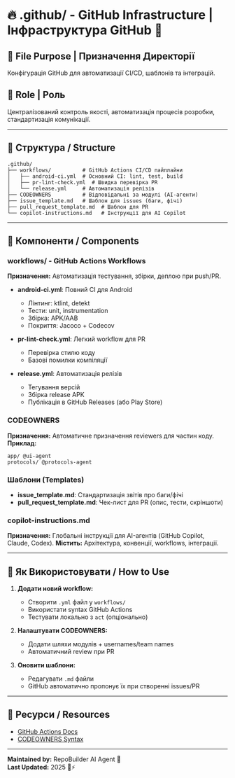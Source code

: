 # 🔥 .github/ - GitHub Infrastructure | Інфраструктура GitHub 🤖

## 📁 File Purpose | Призначення Директорії
Конфігурація GitHub для автоматизації CI/CD, шаблонів та інтеграцій.

## 🎯 Role | Роль
Централізований контроль якості, автоматизація процесів розробки, стандартизація комунікації.

---

## 📂 Структура / Structure

```
.github/
├── workflows/          # GitHub Actions CI/CD пайплайни
│   ├── android-ci.yml  # Основний CI: lint, test, build
│   ├── pr-lint-check.yml  # Швидка перевірка PR
│   └── release.yml     # Автоматизація релізів
├── CODEOWNERS          # Відповідальні за модулі (AI-агенти)
├── issue_template.md   # Шаблон для issues (баги, фічі)
├── pull_request_template.md  # Шаблон для PR
└── copilot-instructions.md   # Інструкції для AI Copilot
```

---

## 🔧 Компоненти / Components

### workflows/ - GitHub Actions Workflows
**Призначення:** Автоматизація тестування, збірки, деплою при push/PR.

- **android-ci.yml**: Повний CI для Android
  - Лінтинг: ktlint, detekt
  - Тести: unit, instrumentation
  - Збірка: APK/AAB
  - Покриття: Jacoco + Codecov
  
- **pr-lint-check.yml**: Легкий workflow для PR
  - Перевірка стилю коду
  - Базові помилки компіляції
  
- **release.yml**: Автоматизація релізів
  - Тегування версій
  - Збірка release APK
  - Публікація в GitHub Releases (або Play Store)

### CODEOWNERS
**Призначення:** Автоматичне призначення reviewers для частин коду.
**Приклад:**
```
app/ @ui-agent
protocols/ @protocols-agent
```

### Шаблони (Templates)
- **issue_template.md**: Стандартизація звітів про баги/фічі
- **pull_request_template.md**: Чек-лист для PR (опис, тести, скріншоти)

### copilot-instructions.md
**Призначення:** Глобальні інструкції для AI-агентів (GitHub Copilot, Claude, Codex).
**Містить:** Архітектура, конвенції, workflows, інтеграції.

---

## 🚀 Як Використовувати / How to Use

1. **Додати новий workflow:**
   - Створити `.yml` файл у `workflows/`
   - Використати syntax GitHub Actions
   - Тестувати локально з `act` (опціонально)

2. **Налаштувати CODEOWNERS:**
   - Додати шляхи модулів + usernames/team names
   - Автоматичний review при PR

3. **Оновити шаблони:**
   - Редагувати `.md` файли
   - GitHub автоматично пропонує їх при створенні issues/PR

---

## 🔗 Ресурси / Resources
- [GitHub Actions Docs](https://docs.github.com/en/actions)
- [CODEOWNERS Syntax](https://docs.github.com/en/repositories/managing-your-repositorys-settings-and-features/customizing-your-repository/about-code-owners)

---

**Maintained by:** RepoBuilder AI Agent 🤖  
**Last Updated:** 2025 🚦⚡
